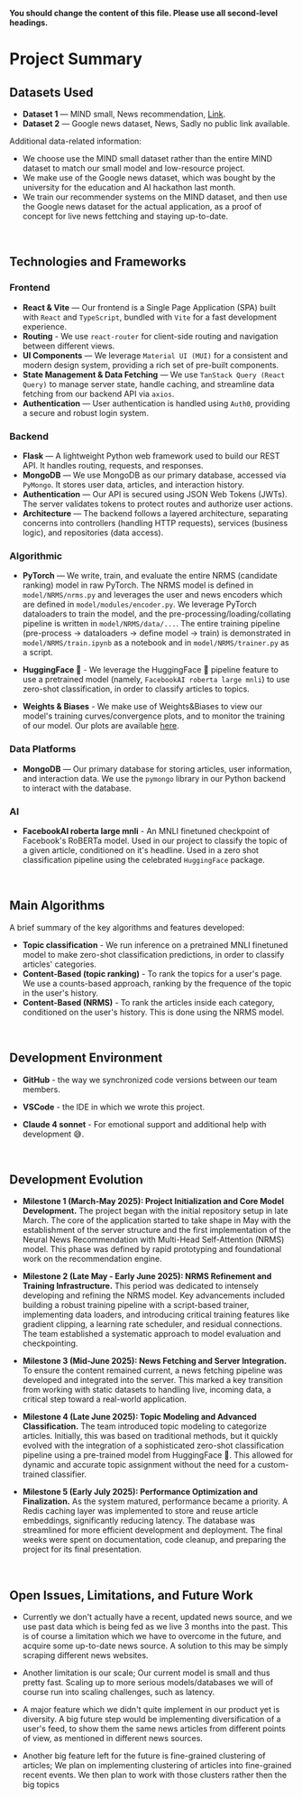 **You should change the content of this file. Please use all second-level headings.**

# Project Summary

## Datasets Used

- **Dataset 1** — MIND small, News recommendation, [Link](https://msnews.github.io/).
- **Dataset 2** — Google news dataset, News, Sadly no public link available.

Additional data-related information:

- We choose use the MIND small dataset rather than the entire MIND dataset to match our small model and low-resource project.
- We make use of the Google news dataset, which was bought by the university for the education and AI hackathon last month.
- We train our recommender systems on the MIND dataset, and then use the Google news dataset for the actual application, as a proof of concept for live news fettching and staying up-to-date.

&nbsp;<br>

## Technologies and Frameworks

### Frontend
- **React & Vite** — Our frontend is a Single Page Application (SPA) built with `React` and `TypeScript`, bundled with `Vite` for a fast development experience.
- **Routing** - We use `react-router` for client-side routing and navigation between different views.
- **UI Components** — We leverage `Material UI (MUI)` for a consistent and modern design system, providing a rich set of pre-built components.
- **State Management & Data Fetching** — We use `TanStack Query (React Query)` to manage server state, handle caching, and streamline data fetching from our backend API via `axios`.
- **Authentication** — User authentication is handled using `Auth0`, providing a secure and robust login system.

### Backend
- **Flask** — A lightweight Python web framework used to build our REST API. It handles routing, requests, and responses.
- **MongoDB** — We use MongoDB as our primary database, accessed via `PyMongo`. It stores user data, articles, and interaction history.
- **Authentication** — Our API is secured using JSON Web Tokens (JWTs). The server validates tokens to protect routes and authorize user actions.
- **Architecture** — The backend follows a layered architecture, separating concerns into controllers (handling HTTP requests), services (business logic), and repositories (data access).

### Algorithmic

- **PyTorch** — We write, train, and evaluate the entire NRMS (candidate ranking) model in raw PyTorch. The NRMS model is defined in `model/NRMS/nrms.py` and leverages the user and news encoders which are defined in `model/modules/encoder.py`. We leverage PyTorch dataloaders to train the model, and the pre-processing/loading/collating pipeline is written in `model/NRMS/data/...`. The entire training pipeline (pre-process -> dataloaders -> define model -> train) is demonstrated in `model/NRMS/train.ipynb` as a notebook and in `model/NRMS/trainer.py` as a script.

- **HuggingFace 🤗** - We leverage the HuggingFace 🤗 pipeline feature to use a pretrained model (namely, `FacebookAI roberta large mnli`) to use zero-shot classification, in order to classify articles to topics.

- **Weights & Biases** - We make use of Weights&Biases to view our model's training curves/convergence plots, and to monitor the training of our model. Our plots are available [here](https://wandb.ai/the_magnivim/NRMS).

### Data Platforms

- **MongoDB** — Our primary database for storing articles, user information, and interaction data. We use the `pymongo` library in our Python backend to interact with the database.

### AI

- **FacebookAI roberta large mnli** - An MNLI finetuned checkpoint of Facebook's RoBERTa model. Used in our project to classify the topic of a given article, conditioned on it's headline. Used in a zero shot classification pipeline using the celebrated `HuggingFace` package.

&nbsp;<br>

## Main Algorithms

A brief summary of the key algorithms and features developed:

- **Topic classification** - We run inference on a pretrained MNLI finetuned model to make zero-shot classification predictions, in order to classify articles' categories.
- **Content-Based (topic ranking)** - To rank the topics for a user's page. We use a counts-based approach, ranking by the frequence of the topic in the user's history.
- **Content-Based (NRMS)** - To rank the articles inside each category, conditioned on the user's history. This is done using the NRMS model.

&nbsp;<br>

## Development Environment

- **GitHub** - the way we synchronized code versions between our team members.
- **VSCode** - the IDE in which we wrote this project.

- **Claude 4 sonnet** - For emotional support and additional help with development 😅.

&nbsp;<br>

## Development Evolution

- **Milestone 1 (March-May 2025): Project Initialization and Core Model Development.** The project began with the initial repository setup in late March. The core of the application started to take shape in May with the establishment of the server structure and the first implementation of the Neural News Recommendation with Multi-Head Self-Attention (NRMS) model. This phase was defined by rapid prototyping and foundational work on the recommendation engine.

- **Milestone 2 (Late May - Early June 2025): NRMS Refinement and Training Infrastructure.** This period was dedicated to intensely developing and refining the NRMS model. Key advancements included building a robust training pipeline with a script-based trainer, implementing data loaders, and introducing critical training features like gradient clipping, a learning rate scheduler, and residual connections. The team established a systematic approach to model evaluation and checkpointing.

- **Milestone 3 (Mid-June 2025): News Fetching and Server Integration.** To ensure the content remained current, a news fetching pipeline was developed and integrated into the server. This marked a key transition from working with static datasets to handling live, incoming data, a critical step toward a real-world application.

- **Milestone 4 (Late June 2025): Topic Modeling and Advanced Classification.** The team introduced topic modeling to categorize articles. Initially, this was based on traditional methods, but it quickly evolved with the integration of a sophisticated zero-shot classification pipeline using a pre-trained model from HuggingFace 🤗. This allowed for dynamic and accurate topic assignment without the need for a custom-trained classifier.

- **Milestone 5 (Early July 2025): Performance Optimization and Finalization.** As the system matured, performance became a priority. A Redis caching layer was implemented to store and reuse article embeddings, significantly reducing latency. The database was streamlined for more efficient development and deployment. The final weeks were spent on documentation, code cleanup, and preparing the project for its final presentation.

&nbsp;<br>

## Open Issues, Limitations, and Future Work

- Currently we don't actually have a recent, updated news source, and we use past data which is being fed as we live 3 months into the past. This is of course a limitation which we have to overcome in the future, and acquire some up-to-date news source. A solution to this may be simply scraping different news websites.

- Another limitation is our scale; Our current model is small and thus pretty fast. Scaling up to more serious models/databases we will of course run into scaling challenges, such as latency.

- A major feature which we didn't quite implement in our product yet is diversity. A big future step would be implementing diversification of a user's feed, to show them the same news articles from different points of view, as mentioned in different news sources.

- Another big feature left for the future is fine-grained clustering of articles; We plan on implementing clustering of articles into fine-grained recent events. We then plan to work with those clusters rather then the big topics 

&nbsp;<br>
